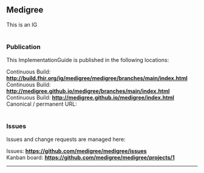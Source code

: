 <!--badges-->
<!--/badges-->

Medigree
---
This is an IG
<br> </br>
###
### Publication
This ImplementationGuide is published in the following locations:

Continuous Build: __http://build.fhir.org/ig/medigree/medigree/branches/main/index.html__  
Continuous Build: __http://medigree.github.io/medigree/branches/main/index.html__  
Continuous Build: __http://medigree.github.io/medigree/index.html__  
Canonical / permanent URL: 
<br> </br>

### Issues
Issues and change requests are managed here:  

Issues:  __https://github.com/medigree/medigree/issues__  
Kanban board:  __https://github.com/medigree/medigree/projects/1__  

---

